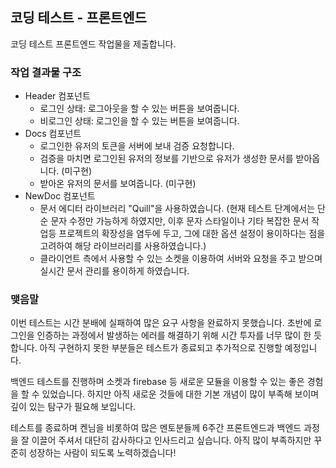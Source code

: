 ## 코딩 테스트 - 프론트엔드
코딩 테스트 프론트엔드 작업물을 제출합니다.

### 작업 결과물 구조
- Header 컴포넌트
  - 로그인 상태: 로그아웃을 할 수 있는 버튼을 보여줍니다.
  - 비로그인 상태: 로그인을 할 수 있는 버튼을 보여줍니다.
- Docs 컴포넌트
  - 로그인한 유저의 토큰을 서버에 보내 검증 요청합니다. 
  - 검증을 마치면 로그인된 유저의 정보를 기반으로 유저가 생성한 문서를 받아옵니다. (미구현)
  - 받아온 유저의 문서를 보여줍니다. (미구현)
- NewDoc 컴포넌트
  - 문서 에디터 라이브러리 "Quill"을 사용하였습니다. (현재 테스트 단계에서는 단순 문자 수정만 가능하게 하였지만, 이후 문자 스타일이나 기타 복잡한 문서 작업등 프로젝트의 확장성을 염두에 두고, 그에 대한 옵션 설정이 용이하다는 점을 고려하여 해당 라이브러리를 사용하였습니다.)
  - 클라이언트 측에서 사용할 수 있는 소켓을 이용하여 서버와 요청을 주고 받으며 실시간 문서 관리를 용이하게 하였습니다. 

### 맺음말
이번 테스트는 시간 분배에 실패하여 많은 요구 사항을 완료하지 못했습니다. 초반에 로그인을 인증하는 과정에서 발생하는 에러를 해결하기 위해 시간 투자를 너무 많이 한 듯 합니다. 아직 구현하지 못한 부분들은 테스트가 종료되고 추가적으로 진행할 예정입니다. 

백엔드 테스트를 진행하며 소켓과 firebase 등 새로운 모듈을 이용할 수 있는 좋은 경험을 할 수 있었습니다. 하지만 아직 새로운 것들에 대한 기본 개념이 많이 부족해 보이며 깊이 있는 탐구가 필요해 보입니다.

테스트를 종료하며 켄님을 비롯하여 많은 멘토분들께 6주간 프론트엔드과 백엔드 과정을 잘 이끌어 주셔서 대단히 감사하다고 인사드리고 싶습니다. 아직 많이 부족하지만 꾸준히 성장하는 사람이 되도록 노력하겠습니다!

